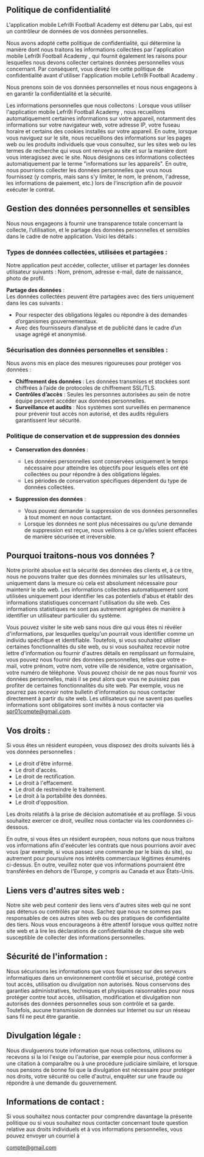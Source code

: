 ## Politique de confidentialité
L'application mobile Lefri9i Football Academy est détenu par  Labs, qui est un contrôleur de données de vos données personnelles.

Nous avons adopté cette politique de confidentialité, qui détermine la manière dont nous traitons les informations collectées par l'application mobile Lefri9i Football Academy , qui fournit également les raisons pour lesquelles nous devons collecter certaines données personnelles vous concernant. Par conséquent, vous devez lire cette politique de confidentialité avant d'utiliser l'application mobile Lefri9i Football Academy .

Nous prenons soin de vos données personnelles et nous nous engageons à en garantir la confidentialité et la sécurité.

Les informations personnelles que nous collectons :
Lorsque vous utiliser l'application mobile Lefri9i Football Academy , nous recueillons automatiquement certaines informations sur votre appareil, notamment des informations sur votre navigateur web, votre adresse IP, votre fuseau horaire et certains des cookies installés sur votre appareil. En outre, lorsque vous naviguez sur le site, nous recueillons des informations sur les pages web ou les produits individuels que vous consultez, sur les sites web ou les termes de recherche qui vous ont renvoyé au site et sur la manière dont vous interagissez avec le site. Nous désignons ces informations collectées automatiquement par le terme "informations sur les appareils". En outre, nous pourrions collecter les données personnelles que vous nous fournissez (y compris, mais sans s'y limiter, le nom, le prénom, l'adresse, les informations de paiement, etc.) lors de l'inscription afin de pouvoir exécuter le contrat.

## Gestion des données personnelles et sensibles

Nous nous engageons à fournir une transparence totale concernant la collecte, l’utilisation, et le partage des données personnelles et sensibles dans le cadre de notre application. Voici les détails :  

### Types de données collectées, utilisées et partagées :
Notre application peut accéder, collecter, utiliser et partager les données utilisateur suivants :  Nom, prénom, adresse e-mail, date de naissance, photo de profil.  

**Partage des données** :  
Les données collectées peuvent être partagées avec des tiers uniquement dans les cas suivants :  
- Pour respecter des obligations légales ou répondre à des demandes d’organismes gouvernementaux.  
- Avec des fournisseurs d’analyse et de publicité dans le cadre d’un usage agrégé et anonymisé.  

### Sécurisation des données personnelles et sensibles : 
Nous avons mis en place des mesures rigoureuses pour protéger vos données :  
- **Chiffrement des données** : Les données transmises et stockées sont chiffrées à l’aide de protocoles de chiffrement SSL/TLS.  
- **Contrôles d’accès** : Seules les personnes autorisées au sein de notre équipe peuvent accéder aux données personnelles.  
- **Surveillance et audits** : Nos systèmes sont surveillés en permanence pour prévenir tout accès non autorisé, et des audits réguliers garantissent leur sécurité.  

### Politique de conservation et de suppression des données
- **Conservation des données** :
  - Les données personnelles sont conservées uniquement le temps nécessaire pour atteindre les objectifs pour lesquels elles ont été collectées ou pour répondre à des obligations légales.  
  - Les périodes de conservation spécifiques dépendent du type de données collectées.  

- **Suppression des données** :  
  - Vous pouvez demander la suppression de vos données personnelles à tout moment en nous contactant.  
  - Lorsque les données ne sont plus nécessaires ou qu’une demande de suppression est reçue, nous veillons à ce qu’elles soient effacées de manière sécurisée et irréversible.

## Pourquoi traitons-nous vos données ?
Notre priorité absolue est la sécurité des données des clients et, à ce titre, nous ne pouvons traiter que des données minimales sur les utilisateurs, uniquement dans la mesure où cela est absolument nécessaire pour maintenir le site web. Les informations collectées automatiquement sont utilisées uniquement pour identifier les cas potentiels d'abus et établir des informations statistiques concernant l'utilisation du site web. Ces informations statistiques ne sont pas autrement agrégées de manière à identifier un utilisateur particulier du système.

Vous pouvez visiter le site web sans nous dire qui vous êtes ni révéler d'informations, par lesquelles quelqu'un pourrait vous identifier comme un individu spécifique et identifiable. Toutefois, si vous souhaitez utiliser certaines fonctionnalités du site web, ou si vous souhaitez recevoir notre lettre d'information ou fournir d'autres détails en remplissant un formulaire, vous pouvez nous fournir des données personnelles, telles que votre e-mail, votre prénom, votre nom, votre ville de résidence, votre organisation, votre numéro de téléphone. Vous pouvez choisir de ne pas nous fournir vos données personnelles, mais il se peut alors que vous ne puissiez pas profiter de certaines fonctionnalités du site web. Par exemple, vous ne pourrez pas recevoir notre bulletin d'information ou nous contacter directement à partir du site web. Les utilisateurs qui ne savent pas quelles informations sont obligatoires sont invités à nous contacter via spr01compte@gmail.com.

## Vos droits :
Si vous êtes un résident européen, vous disposez des droits suivants liés à vos données personnelles :

* Le droit d'être informé.
* Le droit d'accès.
* Le droit de rectification.
* Le droit à l'effacement.
* Le droit de restreindre le traitement.
* Le droit à la portabilité des données.
* Le droit d'opposition.

Les droits relatifs à la prise de décision automatisée et au profilage.
Si vous souhaitez exercer ce droit, veuillez nous contacter via les coordonnées ci-dessous.

En outre, si vous êtes un résident européen, nous notons que nous traitons vos informations afin d'exécuter les contrats que nous pourrions avoir avec vous (par exemple, si vous passez une commande par le biais du site), ou autrement pour poursuivre nos intérêts commerciaux légitimes énumérés ci-dessus. En outre, veuillez noter que vos informations pourraient être transférées en dehors de l'Europe, y compris au Canada et aux États-Unis.

## Liens vers d'autres sites web :
Notre site web peut contenir des liens vers d'autres sites web qui ne sont pas détenus ou contrôlés par nous. Sachez que nous ne sommes pas responsables de ces autres sites web ou des pratiques de confidentialité des tiers. Nous vous encourageons à être attentif lorsque vous quittez notre site web et à lire les déclarations de confidentialité de chaque site web susceptible de collecter des informations personnelles.

## Sécurité de l'information :
Nous sécurisons les informations que vous fournissez sur des serveurs informatiques dans un environnement contrôlé et sécurisé, protégé contre tout accès, utilisation ou divulgation non autorisés. Nous conservons des garanties administratives, techniques et physiques raisonnables pour nous protéger contre tout accès, utilisation, modification et divulgation non autorisés des données personnelles sous son contrôle et sa garde. Toutefois, aucune transmission de données sur Internet ou sur un réseau sans fil ne peut être garantie.

## Divulgation légale :
Nous divulguerons toute information que nous collectons, utilisons ou recevons si la loi l'exige ou l'autorise, par exemple pour nous conformer à une citation à comparaître ou à une procédure judiciaire similaire, et lorsque nous pensons de bonne foi que la divulgation est nécessaire pour protéger nos droits, votre sécurité ou celle d'autrui, enquêter sur une fraude ou répondre à une demande du gouvernement.

## Informations de contact :
Si vous souhaitez nous contacter pour comprendre davantage la présente politique ou si vous souhaitez nous contacter concernant toute question relative aux droits individuels et à vos informations personnelles, vous pouvez envoyer un courriel à

compte@gmail.com
